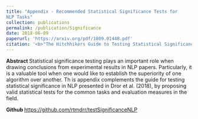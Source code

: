 ```yaml
---
title: "Appendix - Recommended Statistical Significance Tests for
NLP Tasks"
collection: publications
permalink: /publication/Significance
date: 2018-06-09
paperurl: 'https://arxiv.org/pdf/1809.01448.pdf'
citation: '<b>"The Hitchhikers Guide to Testing Statistical Significance in Natural Language Processing."</b> Rotem Dror, Gili Baumer, Segev Shlomov and Roi Reichart. <i> Association for Computational Linguistics (ACL 2018).</i>'
---
```


<b> Abstract </b>
Statistical significance testing plays an important role when drawing conclusions from
experimental results in NLP papers. Particularly, it is a valuable tool when one would like to
establish the superiority of one algorithm over another. Th
is appendix complements the guide for testing statistical significance in NLP presented in Dror et al. (2018), by proposing valid statistical tests for the common tasks and evaluation measures in the field.

<b> Github </b>
https://github.com/rtmdrr/testSignificanceNLP




